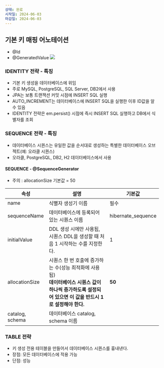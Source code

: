 ```yaml
---
상태: 완료
시작일: 2024-06-03
마감일: 2024-06-03
---
```

## 기본 키 매핑 어노테이션
- @Id
- @GeneratedValue
![](https://i.imgur.com/z93VOv1.png)


### IDENTITY 전략 - 특징
- 기본 키 생성을 데이터베이스에 위임
- 주로 MySQL, PostgreSQL, SQL Server, DB2에서 사용
- JPA는 보통 트랜잭션 커밋 시점에 INSERT SQL 실행
- AUTO_INCREMENT는 데이터베이스에 INSERT SQL을 실행한 이후 ID값을 알 수 있음
- IDENTITY 전략은 em.persist() 시점에 즉시 INSERT SQL 실행하고 DB에서 식별자를 조회

### SEQUENCE 전략 - 특징
- 데이터베이스 시퀀스는 유일한 값을 순서대로 생성하는 특별한 데이터베이스 오브젝트(예: 오라클 시퀀스)
- 오라클, PostgreSQL, DB2, H2 데이터베이스에서 사용

####  SEQUENCE - @SequenceGenerator
- 주의 : allocationSize 기본값 = 50

| 속성              | 설명                                                                                           | 기본값                |
| --------------- | -------------------------------------------------------------------------------------------- | ------------------ |
| name            | 식별자 생성기 이름                                                                                   | 필수                 |
| sequenceName    | 데이터베이스에 등록되어 있는 시퀀스 이름                                                                       | hibernate_sequence |
| initialValue    | DDL 생성 시에만 사용됨, 시퀀스 DDL을 생성할 때 처음 1 시작하는 수를 지정한다.                                            | 1                  |
| allocationSize  | 시퀀스 한 번 호출에 증가하는 수(성능 최적화에 사용됨)<br>**데이터베이스 시퀀스 값이 하나씩 증가하도록 설정되어 있으면 이 값을 반드시 1로 설정해야 한다.** | **50**             |
| catalog, schema | 데이터베이스 catalog, schema 이름                                                                    |                    |

### TABLE 전략
- 키 생성 전용 테이블을 만들어서 데이터베이스 시퀀스를 흉내낸다.
- 장점: 모든 데이터베이스에 적용 가능
- 단점: 성능